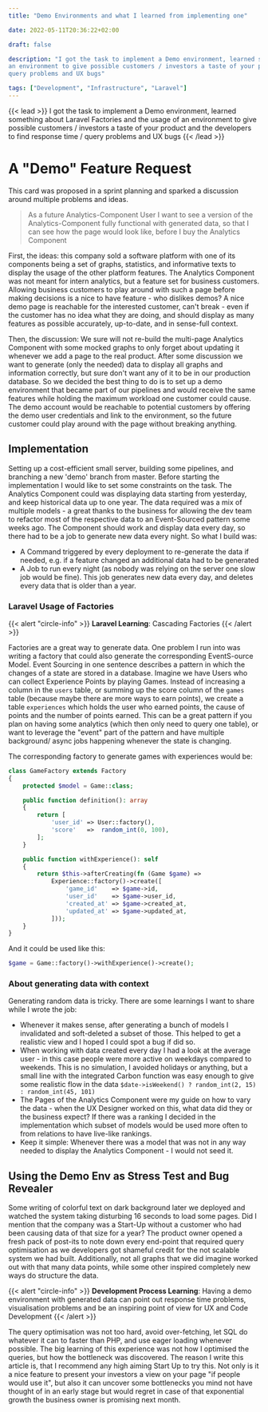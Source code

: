 ```yaml
---
title: "Demo Environments and what I learned from implementing one"

date: 2022-05-11T20:36:22+02:00

draft: false

description: "I got the task to implement a Demo environment, learned something about Laravel Factories and the usage of
an environment to give possible customers / investors a taste of your product and the developers to find response time /
query problems and UX bugs"

tags: ["Development", "Infrastructure", "Laravel"]
---
```


{{< lead >}} I got the task to implement a Demo environment, learned something about Laravel Factories and the usage of
an environment to give possible customers / investors a taste of your product and the developers to find response time /
query problems and UX bugs {{< /lead >}}

# A "Demo" Feature Request

This card was proposed in a sprint planning and sparked a discussion around multiple problems and ideas.

> As a future Analytics-Component User I want to see a version of the Analytics-Component fully functional with
> generated data, so that I can see how the page would look like, before I buy the Analytics Component

First, the ideas: this company sold a software platform with one of its components being a set of graphs, statistics,
and informative texts to display the usage of the other platform features. The Analytics Component was not meant for
intern analytics, but a feature set for business customers. Allowing business customers to play around with such a page
before making decisions is a nice to have feature - who dislikes demos? A nice demo page is reachable for the interested
customer, can't break - even if the customer has no idea what they are doing, and should display as many features as
possible accurately, up-to-date, and in sense-full context.

Then, the discussion: We sure will not re-build the multi-page Analytics Component with some mocked graphs to only
forget about updating it whenever we add a page to the real product. After some discussion we want to generate (only the
needed) data to display all graphs and information correctly, but sure don't want any of it to be in our production
database. So we decided the best thing to do is to set up a demo environment that became part of our pipelines and would
receive the same features while holding the maximum workload one customer could cause. The demo account would be
reachable to potential customers by offering the demo user credentials and link to the environment, so the future
customer could play around with the page without breaking anything.

## Implementation

Setting up a cost-efficient small server, building some pipelines, and branching a new 'demo' branch from master. Before
starting the implementation I would like to set some constraints on the task. The Analytics Component could was
displaying data starting from yesterday, and keep historical data up to one year. The data required was a mix of
multiple models - a great thanks to the business for allowing the dev team to refactor most of the respective data to an
Event-Sourced pattern some weeks ago. The Component should work and display data every day, so there had to be a job to
generate new data every night. So what I build was:

* A Command triggered by every deployment to re-generate the data if needed, e.g. if a feature changed an additional
  data had to be generated
* A Job to run every night (as nobody was relying on the server one slow job would be fine). This job generates new data
  every day, and deletes every data that is older than a year.

### Laravel Usage of Factories

{{< alert "circle-info" >}} **Laravel Learning**: Cascading Factories {{< /alert >}}

Factories are a great way to generate data. One problem I run into was writing a factory that could also generate the
corresponding EventS-ource Model. Event Sourcing in one sentence describes a pattern in which the changes of a state are
stored in a database. Imagine we have Users who can collect Experience Points by playing Games. Instead of increasing a
column in the `users` table, or summing up the score column of the `games` table (because maybe there are more ways to
earn points), we create a table `experiences` which holds the user who earned points, the cause of points and the number
of points earned. This can be a great pattern if you plan on having some analytics (which then only need to query one
table), or want to leverage the "event" part of the pattern and have multiple background/ async jobs happening whenever
the state is changing.

The corresponding factory to generate games with experiences would be:

```php
class GameFactory extends Factory
{
    protected $model = Game::class;

    public function definition(): array
    {
        return [
            'user_id' => User::factory(),
            'score'   =>  random_int(0, 100),
        ];
    }

    public function withExperience(): self
    {
        return $this->afterCreating(fn (Game $game) => 
            Experience::factory()->create([
                'game_id'    => $game->id, 
                'user_id'    => $game->user_id,
                'created_at' => $game->created_at,
                'updated_at' => $game->updated_at,
            ]));
    }
}
```

And it could be used like this:

```php
$game = Game::factory()->withExperience()->create();
```

### About generating data with context

Generating random data is tricky. There are some learnings I want to share while I wrote the job:

* Whenever it makes sense, after generating a bunch of models I invalidated and soft-deleted a subset of those. This
  helped to get a realistic view and I hoped I could spot a bug if did so.
* When working with data created every day I had a look at the average user - in this case people were more active on
  weekdays compared to weekends. This is no simulation, I avoided holidays or anything, but a small line with the
  integrated Carbon function was easy enough to give some realistic flow in the
  data ``` $date->isWeekend() ? random_int(2, 15) : random_int(45, 101) ```
* The Pages of the Analytics Component were my guide on how to vary the data - when the UX Designer worked on this, what
  data did they or the business expect? If there was a ranking I decided in the implementation which subset of models
  would be used more often to from relations to have live-like rankings.
* Keep it simple: Whenever there was a model that was not in any way needed to display the Analytics Component - I would
  not seed it.

## Using the Demo Env as Stress Test and Bug Revealer

Some writing of colorful text on dark background later we deployed and watched the system taking disturbing 16 seconds
to load some pages. Did I mention that the company was a Start-Up without a customer who had been causing data of that
size for a year? The product owner opened a fresh pack of post-its to note down every end-point that required query
optimisation as we developers got shameful credit for the not scalable system we had built. Additionally, not all graphs
that we did imagine worked out with that many data points, while some other inspired completely new ways do structure
the data.

{{< alert "circle-info" >}} **Development Process Learning**: Having a demo environment with generated data can point
out response time problems, visualisation problems and be an inspiring point of view for UX and Code Development {{<
/alert >}}

The query optimisation was not too hard, avoid over-fetching, let SQL do whatever it can to faster than PHP, and use
eager loading whenever possible. The big learning of this experience was not how I optimised the queries, but how the
bottleneck was discovered. The reason I write this article is, that I recommend any high aiming Start Up to try this.
Not only is it a nice feature to present your investors a view on your page "if people would use it", but also it can
uncover some bottlenecks you mind not have thought of in an early stage but would regret in case of that exponential
growth the business owner is promising next month. 

